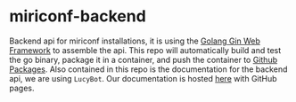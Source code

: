 # miriconf-backend

Backend api for miriconf installations, it is using the [Golang Gin Web Framework](https://gin-gonic.com) to assemble the api. This repo will automatically build and test the go binary, package it in a container, and push the container to [Github Packages](https://github.com/orgs/MiriConf/packages?repo_name=miriconf-backend). Also contained in this repo is the documentation for the backend api, we are using `LucyBot`. Our documentation is hosted [here](https://miriconf.github.io/miriconf-backend/) with GitHub pages.